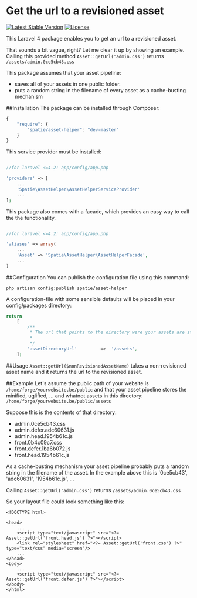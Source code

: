 Get the url to a revisioned asset
=======
[![Latest Stable Version](https://poser.pugx.org/spatie/asset-helper/version.png)](https://packagist.org/packages/spatie/asset-helper)
[![License](https://poser.pugx.org/spatie/asset-helper/license.png)](https://packagist.org/packages/spatie/asset-helper)

This Laravel 4 package enables you to get an url to a revisioned asset.

That sounds a bit vague, right? Let me clear it up by showing an example.
Calling this provided method `Asset::getUrl('admin.css')` returns `/assets/admin.0ce5cb43.css`

This package assumes that your asset pipeline:
- saves all of your assets in one public folder. 
- puts a random string in the filename of every asset as a cache-busting mechanism


##Installation
The package can be installed through Composer:

```js
{
    "require": {
		"spatie/asset-helper": "dev-master"
	}
}
```

This service provider must be installed:

```php

//for laravel <=4.2: app/config/app.php

'providers' => [
    ...
    'Spatie\AssetHelper\AssetHelperServiceProvider'
    ...
];
```

This package also comes with a facade, which provides an easy way to call the the functionality.


```php

//for laravel <=4.2: app/config/app.php

'aliases' => array(
	...
	'Asset' => 'Spatie\AssetHelper\AssetHelperFacade',
	...
)
```


##Configuration
You can publish the configuration file using this command:
```console
php artisan config:publish spatie/asset-helper
```

A configuration-file with some sensible defaults will be placed in your config/packages directory:

```php
return
    [
        /**
         * The url that points to the directory were your assets are stored
         *
         */
        'assetDirectoryUrl'         =>  '/assets',
    ];
```


##Usage
```Asset::getUrl($nonRevisionedAssetName)``` takes a non-revisioned asset name and it returns the url to the revisioned asset.


##Example
Let's assume the public path of your website is `/home/forge/yourwebsite.be/public` and that your asset pipeline stores the minified, uglified, ... and whatnot assets in this directory: `/home/forge/yourwebsite.be/public/assets`

Suppose this is the contents of that directory:
- admin.0ce5cb43.css
- admin.defer.adc60631.js
- admin.head.1954b61c.js
- front.0b4c09c7.css
- front.defer.1ba6b072.js
- front.head.1954b61c.js

As a cache-busting mechanism your asset pipeline probably puts a random string in the filename of the asset. In the example above this is '0ce5cb43', 'adc60631', '1954b61c.js', ...

Calling `Asset::getUrl('admin.css')` returns `/assets/admin.0ce5cb43.css`

So your layout file could look something like this:

```html+php
<!DOCTYPE html>

<head>
    ... 
    <script type="text/javascript" src="<?= Asset::getUrl('front.head.js') ?>"></script>
    <link rel="stylesheet" href="<?= Asset::getUrl('front.css') ?>" type="text/css" media="screen"/>
    ...
</head>
<body>
    ...
    <script type="text/javascript" src="<?= Asset::getUrl('front.defer.js') ?>"></script>
</body>
</html>
```























 










